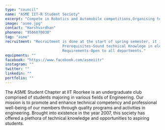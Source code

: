 ```yaml
---
type: "council"
name: "ASME IIT-R Student Society"
excerpt: "Compete in Robotics and Automobile competitions,Organising technical events"
image: "asme.jpg"
contact: "Harshvardhan"
phoneno: "9566070030"
tag: "asme"
recruitment: "Recruitment is done at the start of spring semester, it is a three stage process which are -a written test(Logic+Technical knowlege), Technical Interivew based on problem statements and a final Interivew. <br>
                          Prerequisites-Sound technical Knowlege in electronics ,coding and mechanical Concepts.<br>
						  Requirements-Open to all departments."
equipments: "" 
facebook: "https://www.facebook.com/asmeiitr"
instagram: ""
twitter: ""
linkedin: ""
portfolio: ""
---
```


The ASME Student Chapter at IIT Roorkee is an undergraduate club comprised of students majoring in various fields of Engineering. 
Our mission is to promote and enhance technical competency and professional well-being of our members through quality programs and activities in engineering. 
 Brought into existence in the year 2007, this society has offered a plethora of technical knowledge and opportunities to aspiring students.